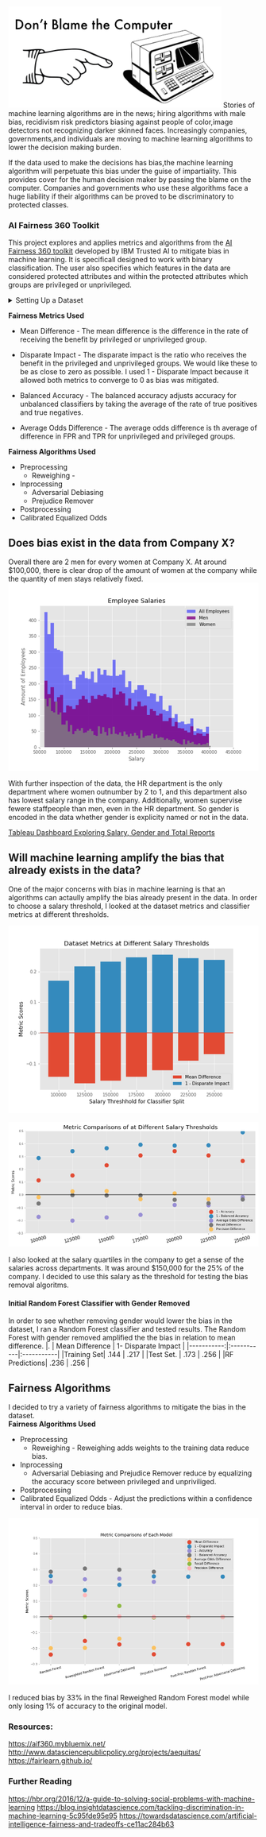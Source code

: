
![Image](https://github.com/branlindsey/ai_fairness/blob/master/images/Screen%20Shot%202020-06-11%20at%2011.56.24%20AM.png)
Stories of machine learning algorithms are in the news; hiring algorithms with male bias, recidivism risk predictors biasing against people of color,image detectors not recognizing darker skinned faces. Increasingly companies, governments,and individuals are moving to machine learning algorithms to lower the decision making burden.   

If the data used to make the decisions has bias,the machine learning algorithm will perpetuate this bias under the guise of impartiality. This provides cover for the human decision maker by passing the blame on the computer. Companies and governments who use these algorithms face a huge liability if their algorithms can be proved to be discriminatory to protected classes. 


### AI Fairness 360 Toolkit 
This project explores and applies metrics and algorithms from the [AI Fairness 360
toolkit](https://aif360.mybluemix.net/#) developed by IBM Trusted AI to mitigate bias in machine learning.  It is specificall designed to work with binary classification.   The user also specifies which features in the data are considered protected attributes and within the protected attributes which groups are privileged or unprivileged.  

<details >
  <summary>
    Setting Up a Dataset
  </summary>
<img src='https://github.com/branlindsey/ai_fairness/blob/master/images/Screen%20Shot%202020-06-09%20at%209.16.12%20PM.png'>
</details>

**Fairness Metrics Used**
- Mean Difference - The mean difference is the difference in the rate of receiving the benefit by privileged or unprivileged group.  
- Disparate Impact - The disparate impact is the ratio who receives the benefit in the privileged and unprivileged groups.  We would like these to be as close to zero as possible.  I used 1 - Disparate Impact because it allowed both metrics to converge to 0 as bias was mitigated.  

- Balanced Accuracy -  The balanced accuracy adjusts accuracy for unbalanced classifiers by taking the average of the rate of true positives and true negatives. 

- Average Odds Difference - The average odds difference is th average of difference in FPR and TPR for unprivileged and privileged groups. 

**Fairness Algorithms Used** 
- Preprocessing 
  -  Reweighing - 
- Inprocessing
  - Adversarial Debiasing 
  - Prejudice Remover 
- Postprocessing
-   Calibrated Equalized Odds 


## Does bias exist in the data from Company X? 
Overall there are 2 men for every women at Company X.   At around \$100,000, there is clear drop of the amount of women at the company while the quantity of men stays relatively fixed.   
![salary_image](https://github.com/branlindsey/ai_fairness/blob/master/images/salaries_edited.png)

With further inspection of the data, the HR department is the only department where women outnumber by 2 to 1, and this department also has lowest salary range in the company.  Additionally, women supervise fewere staffpeople than men, even in the HR department.  So gender is encoded in the data whether gender is explicity named or not in the data.  

[Tableau Dashboard Exploring Salary, Gender and Total Reports](https://public.tableau.com/views/GenderHiddenintheData/Dashboard1?:display_count=y&:origin=viz_share_link)


## Will machine learning amplify the bias that already exists in the data? 
One of the major concerns with bias in machine learning is that an algorithms can actaully amplify the bias already present in the data. 
In order to choose a salary threshold, I looked at the dataset metrics and classifier metrics at different thresholds. 

![Dataset Metrics at Different Salary Thresholds](https://github.com/branlindsey/ai_fairness/blob/master/images/model_metrics.png)

![Classifier Metrics at Different Salary Thresholds](https://github.com/branlindsey/ai_fairness/blob/master/images/salary_thresholds_classifier_metrics.png)

 I also looked at the salary quartiles in the company to get a sense of the salaries across departments. It was around \$150,000 for the 25% of the company.  I decided to use this salary as the threshold for testing the bias removal algoritms.   

#### Initial Random Forest Classifier with Gender Removed 
In order to see whether removing gender would lower the bias in the dataset, I ran a Random Forest classifier and tested results.  The Random Forest with gender removed amplified the the bias in relation to mean difference. 
|.           |  Mean Difference  | 1- Disparate Impact   |
|-----------:|:-----------|:-----------|
|Training Set|    .144    |   .217    |
|Test Set.   |    .173    |   .256     |
|RF Predictions|   .236    |  .256     |



## Fairness Algorithms  
I decided to try a variety of fairness algorithms to mitigate the bias in the dataset.  
**Fairness Algorithms Used** 
- Preprocessing 
  -  Reweighing - Reweighing adds weights to the training data reduce bias.  
- Inprocessing
  - Adversarial Debiasing and Prejudice Remover reduce by equalizing the accuracy score between privileged and unpriviliged. 
- Postprocessing
-   Calibrated Equalized Odds - Adjust the predictions within a confidence interval in order to reduce bias.   

![model_metrics](https://github.com/branlindsey/ai_fairness/blob/master/images/model_150_metrics.png)

I reduced bias by 33% in the final Reweighed Random Forest model while only losing 1% of accuracy to the original model. 

### Resources:
https://aif360.mybluemix.net/
http://www.datasciencepublicpolicy.org/projects/aequitas/
https://fairlearn.github.io/

### Further Reading 
https://hbr.org/2016/12/a-guide-to-solving-social-problems-with-machine-learning
https://blog.insightdatascience.com/tackling-discrimination-in-machine-learning-5c95fde95e95
https://towardsdatascience.com/artificial-intelligence-fairness-and-tradeoffs-ce11ac284b63
